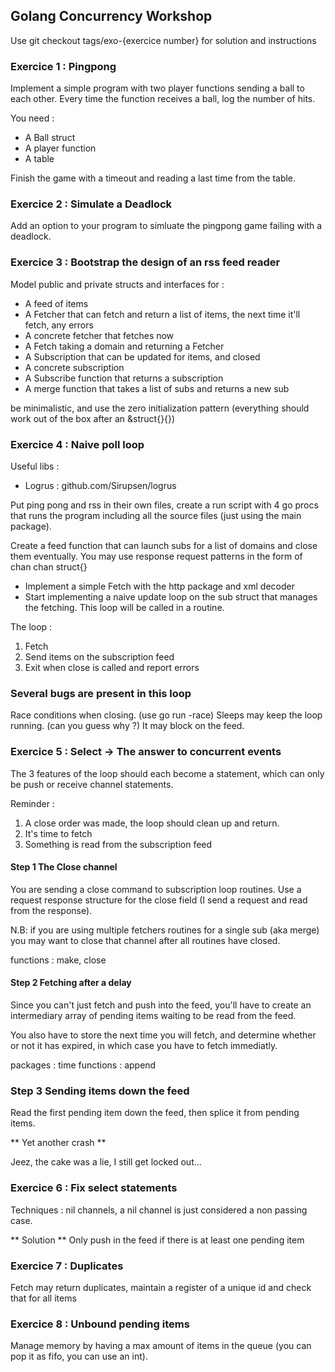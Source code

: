 ## Golang Concurrency Workshop

Use git checkout tags/exo-{exercice number} for solution and instructions

### Exercice 1 : Pingpong

Implement a simple program with two player functions sending a ball to each other.
Every time the function receives a ball, log the number of hits.

You need : 
- A Ball struct
- A player function
- A table 

Finish the game with a timeout and reading a last time from the table.

### Exercice 2 : Simulate a Deadlock

Add an option to your program to simluate the pingpong game failing with a deadlock.

### Exercice 3 : Bootstrap the design of an rss feed reader

Model public and private structs and interfaces for :
- A feed of items
- A Fetcher that can fetch and return a list of items, the next time it'll fetch, any errors
- A concrete fetcher that fetches now
- A Fetch taking a domain and returning a Fetcher
- A Subscription that can be updated for items, and closed
- A concrete subscription
- A Subscribe function that returns a subscription
- A merge function that takes a list of subs and returns a new sub

be minimalistic, and use the zero initialization pattern (everything should work out of the box after an &struct{}{})

### Exercice 4 : Naive poll loop

Useful libs : 
- Logrus : github.com/Sirupsen/logrus

Put ping pong and rss in their own files, create a run script with 4 go procs that runs the program including all the source files (just using the main package).

Create a feed function that can launch subs for a list of domains and close them eventually.
You may use response request patterns in the form of chan chan struct{}

- Implement a simple Fetch with the http package and xml decoder
- Start implementing a naive update loop on the sub struct that manages the fetching. This loop will be called in a routine.

The loop :
1. Fetch
2. Send items on the subscription feed
3. Exit when close is called and report errors

### Several bugs are present in this loop

Race conditions when closing. (use go run -race)
Sleeps may keep the loop running. (can you guess why ?)
It may block on the feed.

### Exercice 5 : Select -> The answer to concurrent events 

The 3 features of the loop should each become a statement, which can only be push or receive channel statements.

Reminder : 
1. A close order was made, the loop should clean up and return.
2. It's time to fetch
3. Something is read from the subscription feed

#### Step 1 The Close channel
You are sending a close command to subscription loop routines. Use a request response structure for the close field (I send a request and read from the response).

N.B: if you are using multiple fetchers routines for a single sub (aka merge) you may want to close that channel after all routines have closed.

functions : make, close

#### Step 2 Fetching after a delay
Since you can't just fetch and push into the feed, you'll have to create an intermediary array of pending items waiting to be read from the feed.

You also have to store the next time you will fetch, and determine whether or not it has expired, in which case you have to fetch immediatly.

packages : time
functions : append

### Step 3 Sending items down the feed

Read the first pending item down the feed, then splice it from pending items.

** Yet another crash ** 

Jeez, the cake was a lie, I still get locked out...

### Exercice 6 : Fix select statements 

Techniques : nil channels, a nil channel is just considered a non passing case.

** Solution **
Only push in the feed if there is at least one pending item

### Exercice 7 : Duplicates

Fetch may return duplicates, maintain a register of a unique id and check that for all items

### Exercice 8 : Unbound pending items

Manage memory by having a max amount of items in the queue (you can pop it as fifo, you can use an int).





